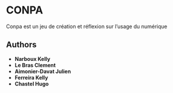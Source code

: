 # CONPA

Conpa est un jeu de création et réflexion sur l’usage du numérique

## Authors

* **Narboux Kelly**
* **Le Bras Clement**
* **Aimonier-Davat Julien**
* **Ferreira Kelly**
* **Chastel Hugo**
